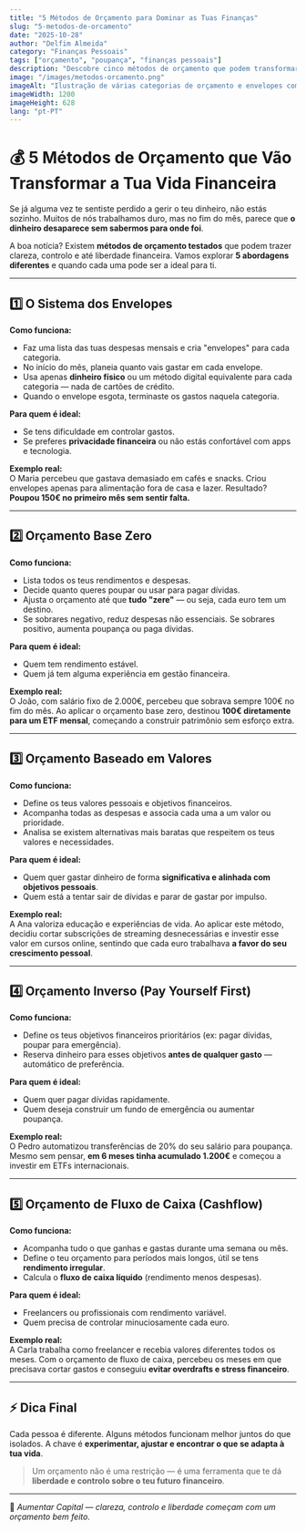 ```yaml
---
title: "5 Métodos de Orçamento para Dominar as Tuas Finanças"
slug: "5-metodos-de-orcamento"
date: "2025-10-28"
author: "Delfim Almeida"
category: "Finanças Pessoais"
tags: ["orçamento", "poupança", "finanças pessoais"]
description: "Descobre cinco métodos de orçamento que podem transformar a tua relação com o dinheiro e ajudar-te a poupar, investir e atingir os teus objetivos financeiros."
image: "/images/metodos-orcamento.png"
imageAlt: "Ilustração de várias categorias de orçamento e envelopes com dinheiro"
imageWidth: 1200
imageHeight: 628
lang: "pt-PT"
---
```


# 💰 5 Métodos de Orçamento que Vão Transformar a Tua Vida Financeira

Se já alguma vez te sentiste perdido a gerir o teu dinheiro, não estás sozinho. Muitos de nós trabalhamos duro, mas no fim do mês, parece que **o dinheiro desaparece sem sabermos para onde foi**.  

A boa notícia? Existem **métodos de orçamento testados** que podem trazer clareza, controlo e até liberdade financeira. Vamos explorar **5 abordagens diferentes** e quando cada uma pode ser a ideal para ti.

---

## 1️⃣ O Sistema dos Envelopes

**Como funciona:**  
- Faz uma lista das tuas despesas mensais e cria "envelopes" para cada categoria.  
- No início do mês, planeia quanto vais gastar em cada envelope.  
- Usa apenas **dinheiro físico** ou um método digital equivalente para cada categoria — nada de cartões de crédito.  
- Quando o envelope esgota, terminaste os gastos naquela categoria.

**Para quem é ideal:**  
- Se tens dificuldade em controlar gastos.  
- Se preferes **privacidade financeira** ou não estás confortável com apps e tecnologia.  

**Exemplo real:**  
O Maria percebeu que gastava demasiado em cafés e snacks. Criou envelopes apenas para alimentação fora de casa e lazer. Resultado? **Poupou 150€ no primeiro mês sem sentir falta.**

---

## 2️⃣ Orçamento Base Zero

**Como funciona:**  
- Lista todos os teus rendimentos e despesas.  
- Decide quanto queres poupar ou usar para pagar dívidas.  
- Ajusta o orçamento até que **tudo "zere"** — ou seja, cada euro tem um destino.  
- Se sobrares negativo, reduz despesas não essenciais. Se sobrares positivo, aumenta poupança ou paga dívidas.

**Para quem é ideal:**  
- Quem tem rendimento estável.  
- Quem já tem alguma experiência em gestão financeira.

**Exemplo real:**  
O João, com salário fixo de 2.000€, percebeu que sobrava sempre 100€ no fim do mês. Ao aplicar o orçamento base zero, destinou **100€ diretamente para um ETF mensal**, começando a construir patrimônio sem esforço extra.

---

## 3️⃣ Orçamento Baseado em Valores

**Como funciona:**  
- Define os teus valores pessoais e objetivos financeiros.  
- Acompanha todas as despesas e associa cada uma a um valor ou prioridade.  
- Analisa se existem alternativas mais baratas que respeitem os teus valores e necessidades.

**Para quem é ideal:**  
- Quem quer gastar dinheiro de forma **significativa e alinhada com objetivos pessoais**.  
- Quem está a tentar sair de dívidas e parar de gastar por impulso.

**Exemplo real:**  
A Ana valoriza educação e experiências de vida. Ao aplicar este método, decidiu cortar subscrições de streaming desnecessárias e investir esse valor em cursos online, sentindo que cada euro trabalhava **a favor do seu crescimento pessoal**.

---

## 4️⃣ Orçamento Inverso (Pay Yourself First)

**Como funciona:**  
- Define os teus objetivos financeiros prioritários (ex: pagar dívidas, poupar para emergência).  
- Reserva dinheiro para esses objetivos **antes de qualquer gasto** — automático de preferência.

**Para quem é ideal:**  
- Quem quer pagar dívidas rapidamente.  
- Quem deseja construir um fundo de emergência ou aumentar poupança.

**Exemplo real:**  
O Pedro automatizou transferências de 20% do seu salário para poupança. Mesmo sem pensar, **em 6 meses tinha acumulado 1.200€** e começou a investir em ETFs internacionais.

---

## 5️⃣ Orçamento de Fluxo de Caixa (Cashflow)

**Como funciona:**  
- Acompanha tudo o que ganhas e gastas durante uma semana ou mês.  
- Define o teu orçamento para períodos mais longos, útil se tens **rendimento irregular**.  
- Calcula o **fluxo de caixa líquido** (rendimento menos despesas).  

**Para quem é ideal:**  
- Freelancers ou profissionais com rendimento variável.  
- Quem precisa de controlar minuciosamente cada euro.

**Exemplo real:**  
A Carla trabalha como freelancer e recebia valores diferentes todos os meses. Com o orçamento de fluxo de caixa, percebeu os meses em que precisava cortar gastos e conseguiu **evitar overdrafts e stress financeiro**.

---

## ⚡ Dica Final

Cada pessoa é diferente. Alguns métodos funcionam melhor juntos do que isolados. A chave é **experimentar, ajustar e encontrar o que se adapta à tua vida**.  

> Um orçamento não é uma restrição — é uma ferramenta que te dá **liberdade e controlo sobre o teu futuro financeiro**.

---

💬 *Aumentar Capital — clareza, controlo e liberdade começam com um orçamento bem feito.*
